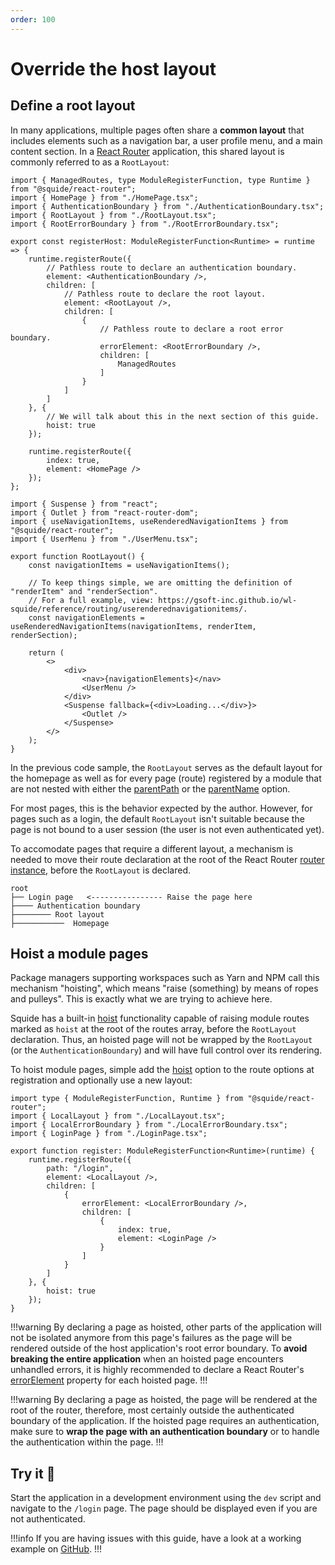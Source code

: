 ```yaml
---
order: 100
---
```


# Override the host layout

## Define a root layout

In many applications, multiple pages often share a **common layout** that includes elements such as a navigation bar, a user profile menu, and a main content section. In a [React Router](https://reactrouter.com/en/main) application, this shared layout is commonly referred to as a `RootLayout`:

```tsx !#10,13,17,19 host/src/register.tsx
import { ManagedRoutes, type ModuleRegisterFunction, type Runtime } from "@squide/react-router";
import { HomePage } from "./HomePage.tsx";
import { AuthenticationBoundary } from "./AuthenticationBoundary.tsx";
import { RootLayout } from "./RootLayout.tsx";
import { RootErrorBoundary } from "./RootErrorBoundary.tsx";

export const registerHost: ModuleRegisterFunction<Runtime> = runtime => {
    runtime.registerRoute({
        // Pathless route to declare an authentication boundary.
        element: <AuthenticationBoundary />,
        children: [
            // Pathless route to declare the root layout.
            element: <RootLayout />,
            children: [
                {
                    // Pathless route to declare a root error boundary.
                    errorElement: <RootErrorBoundary />,
                    children: [
                        ManagedRoutes
                    ]
                }
            ]
        ]
    }, {
        // We will talk about this in the next section of this guide.
        hoist: true
    });

    runtime.registerRoute({
        index: true,
        element: <HomePage />
    });
};
```

```tsx host/src/RootLayout.tsx
import { Suspense } from "react";
import { Outlet } from "react-router-dom";
import { useNavigationItems, useRenderedNavigationItems } from "@squide/react-router";
import { UserMenu } from "./UserMenu.tsx";

export function RootLayout() {
    const navigationItems = useNavigationItems();

    // To keep things simple, we are omitting the definition of "renderItem" and "renderSection".
    // For a full example, view: https://gsoft-inc.github.io/wl-squide/reference/routing/userenderednavigationitems/.
    const navigationElements = useRenderedNavigationItems(navigationItems, renderItem, renderSection);

    return (
        <>
            <div>
                <nav>{navigationElements}</nav>
                <UserMenu />
            </div>
            <Suspense fallback={<div>Loading...</div>}>
                <Outlet />
            </Suspense>
        </>
    );
}
```

In the previous code sample, the `RootLayout` serves as the default layout for the homepage as well as for every page (route) registered by a module that are not nested with either the [parentPath](../reference/runtime/runtime-class.md#register-nested-routes-under-an-existing-route) or the [parentName](../reference/runtime/runtime-class.md#register-a-named-route) option.

For most pages, this is the behavior expected by the author. However, for pages such as a login, the default `RootLayout` isn't suitable because the page is not bound to a user session (the user is not even authenticated yet).

To accomodate pages that require a different layout, a mechanism is needed to move their route declaration at the root of the React Router [router instance](https://reactrouter.com/en/main/routers/create-browser-router), before the `RootLayout` is declared.

``` !#2
root
├── Login page   <---------------- Raise the page here
├──── Authentication boundary
├──────── Root layout
├───────────  Homepage
```

## Hoist a module pages

Package managers supporting workspaces such as Yarn and NPM call this mechanism "hoisting", which means "raise (something) by means of ropes and pulleys". This is exactly what we are trying to achieve here.

Squide has a built-in [hoist](../reference/runtime/runtime-class.md#register-an-hoisted-route) functionality capable of raising module routes marked as `hoist` at the root of the routes array, before the `RootLayout` declaration. Thus, an hoisted page will not be wrapped by the `RootLayout` (or the `AuthenticationBoundary`) and will have full control over its rendering.

To hoist module pages, simple add the [hoist](../reference/runtime/runtime-class.md#register-an-hoisted-route) option to the route options at registration and optionally use a new layout:

```tsx !#9,12,22 local-module/src/register.tsx
import type { ModuleRegisterFunction, Runtime } from "@squide/react-router";
import { LocalLayout } from "./LocalLayout.tsx";
import { LocalErrorBoundary } from "./LocalErrorBoundary.tsx";
import { LoginPage } from "./LoginPage.tsx";

export function register: ModuleRegisterFunction<Runtime>(runtime) {
    runtime.registerRoute({
        path: "/login",
        element: <LocalLayout />,
        children: [
            {
                errorElement: <LocalErrorBoundary />,
                children: [
                    {
                        index: true,
                        element: <LoginPage />
                    }
                ]
            }
        ]
    }, {
        hoist: true
    });
}
```

!!!warning
By declaring a page as hoisted, other parts of the application will not be isolated anymore from this page's failures as the page will be rendered outside of the host application's root error boundary. To **avoid breaking the entire application** when an hoisted page encounters unhandled errors, it is highly recommended to declare a React Router's [errorElement](https://reactrouter.com/en/main/route/error-element) property for each hoisted page.
!!!

!!!warning
By declaring a page as hoisted, the page will be rendered at the root of the router, therefore, most certainly outside the authenticated boundary of the application. If the hoisted page requires an authentication, make sure to **wrap the page with an authentication boundary** or to handle the authentication within the page.
!!!

## Try it :rocket:

Start the application in a development environment using the `dev` script and navigate to the `/login` page. The page should be displayed even if you are not authenticated.

!!!info
If you are having issues with this guide, have a look at a working example on [GitHub](https://github.com/gsoft-inc/wl-squide/tree/main/samples/basic/shell).
!!!
